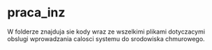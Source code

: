 # praca_inz
W folderze znajduja sie kody wraz ze wszelkimi plikami dotyczacymi obslugi wprowadzania calosci systemu do srodowiska chmurowego. 
